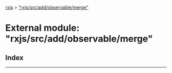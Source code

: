[rxjs](../README.md) > ["rxjs/src/add/observable/merge"](../modules/_rxjs_src_add_observable_merge_.md)

# External module: "rxjs/src/add/observable/merge"

## Index

---


